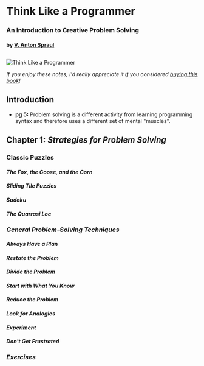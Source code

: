 # Think Like a Programmer

### An Introduction to Creative Problem Solving

#### by [V. Anton Spraul](https://www.goodreads.com/author/show/498998.V_Anton_Spraul)

##

![Think Like a Programmer](https://m.media-amazon.com/images/I/71K9kh-Xh+L._SL1500_.jpg "Think Like a Programmer cover")

*If you enjoy these notes, I’d really appreciate it if you considered [buying this book](https://www.amazon.com/Think-Like-Programmer-Introduction-Creative/dp/1593274246)!*

## __Introduction__

* __pg 5:__ Problem solving is a different activity from learning programming syntax and therefore uses a different set of mental "muscles".

## __Chapter 1:__ _Strategies for Problem Solving_

### **Classic Puzzles**

#### _The Fox, the Goose, and the Corn_

#### _Sliding Tile Puzzles_

#### _Sudoku_

#### _The Quarrasi Loc_

### ___General Problem-Solving Techniques___

#### _Always Have a Plan_

#### _Restate the Problem_

#### _Divide the Problem_

#### _Start with What You Know_

#### _Reduce the Problem_

#### _Look for Analogies_

#### _Experiment_

#### _Don't Get Frustrated_

### ___Exercises___
